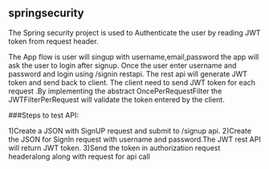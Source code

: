 ## springsecurity

The Spring security project is used to Authenticate the user by reading JWT token from request header.

The App flow is user will singup with username,email,password the app will ask the user to login after signup.
Once the user enter username and password and login using /signin restapi. The rest api will generate JWT token and send back to client.
The client need to send JWT token for each request .By implementing the abstract OncePerRequestFilter the JWTFilterPerRequest will validate the token entered by the client.

###Steps to test API:

1)Create a JSON with SignUP request and submit to /signup api.
2)Create the JSON for SignIn request with username and password.The JWT rest API will return JWT token.
3)Send the token in authorization request headeralong along with request for api call
